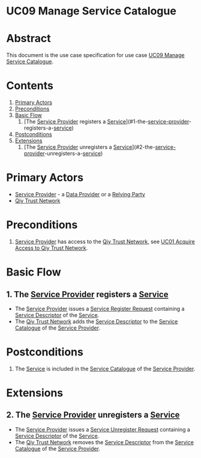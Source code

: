 # UC09 Manage Service Catalogue

# Abstract

This document is the use case specification for use case [UC09 Manage Service Catalogue](UC09%20Manage%20Service%20Catalogue.md).

# Contents


1. [Primary Actors](#primary-actors)
1. [Preconditions](#preconditions)
1. [Basic Flow](#basic-flow)
	1. [The [Service Provider](../Definitions.md#service-provider) registers a [Service](../Definitions.md#service)](#1-the-[service-provider](definitionsmd#service-provider)-registers-a-[service](definitionsmd#service))
1. [Postconditions](#postconditions)
1. [Extensions](#extensions)
	1. [The [Service Provider](../Definitions.md#service-provider) unregisters a [Service](../Definitions.md#service)](#2-the-[service-provider](definitionsmd#service-provider)-unregisters-a-[service](definitionsmd#service))

# Primary Actors

* [Service Provider](../Definitions.md#service-provider) - a [Data Provider](../Definitions.md#data-provider) or a [Relying Party](../Definitions.md#relying-party)
* [Qiy Trust Network](../Definitions.md#qiy-trust-network)

# Preconditions

1. [Service Provider](../Definitions.md#service-provider) has access to the [Qiy Trust Network](../Definitions.md#qiy-trust-network), see [UC01 Acquire Access to Qiy Trust Network](UC01%20Acquire%20Access%20to%20Qiy%20Trust%20Network.md).

# Basic Flow

## 1. The [Service Provider](../Definitions.md#service-provider) registers a [Service](../Definitions.md#service)

* The [Service Provider](../Definitions.md#service-provider) issues a [Service Register Request](../Definitions.md#service-register-request) containing a [Service Descriptor](../Definitions.md#service-descriptor) of the [Service](../Definitions.md#service).
* The [Qiy Trust Network](../Definitions.md#qiy-trust-network) adds the [Service Descriptor](../Definitions.md#service-descriptor) to the [Service Catalogue](../Definitions.md#service-catalogue) of the [Service Provider](../Definitions.md#service-provider).


# Postconditions

1. The [Service](../Definitions.md#service) is included in the [Service Catalogue](../Definitions.md#service-catalogue) of the [Service Provider](../Definitions.md#service-provider).

# Extensions

## 2. The [Service Provider](../Definitions.md#service-provider) unregisters a [Service](../Definitions.md#service)

* The [Service Provider](../Definitions.md#service-provider) issues a [Service Unregister Request](../Definitions.md#service-unregister-request) containing a [Service Descriptor](../Definitions.md#service-descriptor) of the [Service](../Definitions.md#service).
* The [Qiy Trust Network](../Definitions.md#qiy-trust-network) removes the [Service Descriptor](../Definitions.md#service-descriptor) from the [Service Catalogue](../Definitions.md#service-catalogue) of the [Service Provider](../Definitions.md#service-provider).


